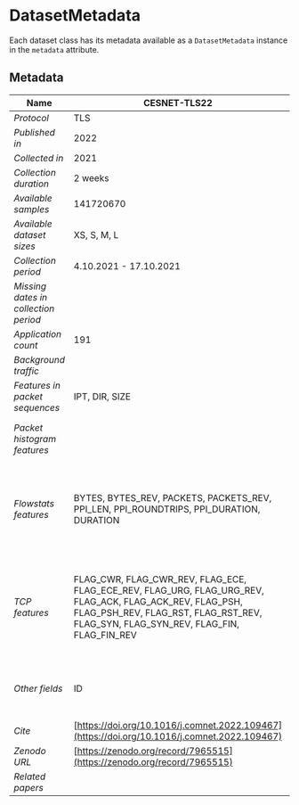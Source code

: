 # DatasetMetadata

Each dataset class has its metadata available as a `DatasetMetadata` instance in the `metadata` attribute.

## Metadata
| Name                               | CESNET-TLS22                                                                                                                                                                                   | CESNET-QUIC22                                                                                                                                             | CESNET-TLS-Year22                                                                                                                                                                              |
| ---------------------------------- | ---------------------------------------------------------------------------------------------------------------------------------------------------------------------------------------------- | --------------------------------------------------------------------------------------------------------------------------------------------------------- | ---------------------------------------------------------------------------------------------------------------------------------------------------------------------------------------------- |
| _Protocol_                           | TLS                                                                                                                                                                                            | QUIC                                                                                                                                                      | TLS                                                                                                                                                                                            |
| _Published in_                       | 2022                                                                                                                                                                                           | 2023                                                                                                                                                      | 2023                                                                                                                                                                                           |
| _Collected in_                       | 2021                                                                                                                                                                                           | 2022                                                                                                                                                      | 2022                                                                                                                                                                                           |
| _Collection duration_                | 2 weeks                                                                                                                                                                                        | 4 weeks                                                                                                                                                   | 1 year                                                                                                                                                                                         |
| _Available samples_                  | 141720670                                                                                                                                                                                      | 153226273                                                                                                                                                 | 507739322                                                                                                                                                                                      |
| _Available dataset sizes_            | XS, S, M, L                                                                                                                                                                                    | XS, S, M, L                                                                                                                                               | XS, S, M, L                                                                                                                                                                                    |
| _Collection period_                  | 4.10.2021 - 17.10.2021                                                                                                                                                                         | 31.10.2022 - 27.11.2022                                                                                                                                   | 1.1.2022 - 31.12.2022                                                                                                                                                                          |
| _Missing dates in collection period_ |                                                                                                                                                                                                |                                                                                                                                                           | 20220128, 20220129, 20220130, 20221212, 20221213, 20221229, 20221230, 20221231                                                                                                                 |
| _Application count_                  | 191                                                                                                                                                                                            | 102                                                                                                                                                       | 182                                                                                                                                                                                            |
| _Background traffic_                 |                                                                                                                                                                                                | default-background, google-background, facebook-background                                                                                                |                                                                                                                                                                                                |
| _Features in packet sequences_       | IPT, DIR, SIZE                                                                                                                                                                                 | IPT, DIR, SIZE                                                                                                                                            | IPT, DIR, SIZE, PUSH_FLAG                                                                                                                                                                      |
| _Packet histogram features_          |                                                                                                                                                                                                | PHIST_SRC_SIZES, PHIST_DST_SIZES, PHIST_SRC_IPT, PHIST_DST_IPT                                                                                            | PHIST_SRC_SIZES, PHIST_DST_SIZES, PHIST_SRC_IPT, PHIST_DST_IPT                                                                                                                                 |
| _Flowstats features_                 | BYTES, BYTES_REV, PACKETS, PACKETS_REV, PPI_LEN, PPI_ROUNDTRIPS, PPI_DURATION, DURATION                                                                                                        | BYTES, BYTES_REV, PACKETS, PACKETS_REV, PPI_LEN, PPI_ROUNDTRIPS, PPI_DURATION, DURATION, FLOW_ENDREASON_IDLE, FLOW_ENDREASON_ACTIVE, FLOW_ENDREASON_OTHER | BYTES, BYTES_REV, PACKETS, PACKETS_REV, PPI_LEN, PPI_ROUNDTRIPS, PPI_DURATION, DURATION, FLOW_ENDREASON_IDLE, FLOW_ENDREASON_ACTIVE, FLOW_ENDREASON_END, FLOW_ENDREASON_OTHER                  |
| _TCP features_                       | FLAG_CWR, FLAG_CWR_REV, FLAG_ECE, FLAG_ECE_REV, FLAG_URG, FLAG_URG_REV, FLAG_ACK, FLAG_ACK_REV, FLAG_PSH, FLAG_PSH_REV, FLAG_RST, FLAG_RST_REV, FLAG_SYN, FLAG_SYN_REV, FLAG_FIN, FLAG_FIN_REV |                                                                                                                                                           | FLAG_CWR, FLAG_CWR_REV, FLAG_ECE, FLAG_ECE_REV, FLAG_URG, FLAG_URG_REV, FLAG_ACK, FLAG_ACK_REV, FLAG_PSH, FLAG_PSH_REV, FLAG_RST, FLAG_RST_REV, FLAG_SYN, FLAG_SYN_REV, FLAG_FIN, FLAG_FIN_REV |
| _Other fields_                       | ID                                                                                                                                                                                             | ID, SRC_IP, DST_IP, DST_ASN, SRC_PORT, DST_PORT, PROTOCOL, QUIC_VERSION, QUIC_SNI, QUIC_USERAGENT, TIME_FIRST, TIME_LAST                                  | ID, SRC_IP, DST_IP, DST_ASN, DST_PORT, PROTOCOL, TLS_SNI, TLS_JA3, TIME_FIRST, TIME_LAST                                                                                                       |
| _Cite_                               | [https://doi.org/10.1016/j.comnet.2022.109467](https://doi.org/10.1016/j.comnet.2022.109467)                                                                                                   | [https://doi.org/10.1016/j.dib.2023.108888](https://doi.org/10.1016/j.dib.2023.108888)                                                                    |                                                                                                                                                                                                |
| _Zenodo URL_                         | [https://zenodo.org/record/7965515](https://zenodo.org/record/7965515)                                                                                                                         | [https://zenodo.org/record/7963302](https://zenodo.org/record/7963302)                                                                                    |                                                                                                                                                                                                |
| _Related papers_                     |                                                                                                                                                                                                | [https://doi.org/10.23919/TMA58422.2023.10199052](https://doi.org/10.23919/TMA58422.2023.10199052)                                                        |                                                                                                                                                                                                |
